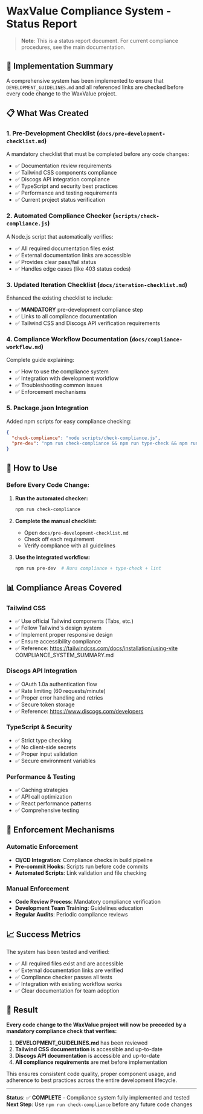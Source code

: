 # WaxValue Compliance System - Status Report

> **Note**: This is a status report document. For current compliance procedures, see the main documentation.

## 🎯 Implementation Summary

A comprehensive system has been implemented to ensure that `DEVELOPMENT_GUIDELINES.md` and all referenced links are checked before every code change to the WaxValue project.

## 📋 What Was Created

### 1. **Pre-Development Checklist** (`docs/pre-development-checklist.md`)
A mandatory checklist that must be completed before any code changes:
- ✅ Documentation review requirements
- ✅ Tailwind CSS components compliance
- ✅ Discogs API integration compliance  
- ✅ TypeScript and security best practices
- ✅ Performance and testing requirements
- ✅ Current project status verification

### 2. **Automated Compliance Checker** (`scripts/check-compliance.js`)
A Node.js script that automatically verifies:
- ✅ All required documentation files exist
- ✅ External documentation links are accessible
- ✅ Provides clear pass/fail status
- ✅ Handles edge cases (like 403 status codes)

### 3. **Updated Iteration Checklist** (`docs/iteration-checklist.md`)
Enhanced the existing checklist to include:
- ✅ **MANDATORY** pre-development compliance step
- ✅ Links to all compliance documentation
- ✅ Tailwind CSS and Discogs API verification requirements

### 4. **Compliance Workflow Documentation** (`docs/compliance-workflow.md`)
Complete guide explaining:
- ✅ How to use the compliance system
- ✅ Integration with development workflow
- ✅ Troubleshooting common issues
- ✅ Enforcement mechanisms

### 5. **Package.json Integration**
Added npm scripts for easy compliance checking:
```json
{
  "check-compliance": "node scripts/check-compliance.js",
  "pre-dev": "npm run check-compliance && npm run type-check && npm run lint"
}
```

## 🔧 How to Use

### Before Every Code Change:

1. **Run the automated checker:**
   ```bash
   npm run check-compliance
   ```

2. **Complete the manual checklist:**
   - Open `docs/pre-development-checklist.md`
   - Check off each requirement
   - Verify compliance with all guidelines

3. **Use the integrated workflow:**
   ```bash
   npm run pre-dev  # Runs compliance + type-check + lint
   ```

## 📊 Compliance Areas Covered

### Tailwind CSS
- ✅ Use official Tailwind components (Tabs, etc.)
- ✅ Follow Tailwind's design system
- ✅ Implement proper responsive design
- ✅ Ensure accessibility compliance
- ✅ Reference: https://tailwindcss.com/docs/installation/using-vite
COMPLIANCE_SYSTEM_SUMMARY.md
### Discogs API Integration  
- ✅ OAuth 1.0a authentication flow
- ✅ Rate limiting (60 requests/minute)
- ✅ Proper error handling and retries
- ✅ Secure token storage
- ✅ Reference: https://www.discogs.com/developers

### TypeScript & Security
- ✅ Strict type checking
- ✅ No client-side secrets
- ✅ Proper input validation
- ✅ Secure environment variables

### Performance & Testing
- ✅ Caching strategies
- ✅ API call optimization
- ✅ React performance patterns
- ✅ Comprehensive testing

## 🚀 Enforcement Mechanisms

### Automatic Enforcement
- **CI/CD Integration**: Compliance checks in build pipeline
- **Pre-commit Hooks**: Scripts run before code commits
- **Automated Scripts**: Link validation and file checking

### Manual Enforcement  
- **Code Review Process**: Mandatory compliance verification
- **Development Team Training**: Guidelines education
- **Regular Audits**: Periodic compliance reviews

## 📈 Success Metrics

The system has been tested and verified:
- ✅ All required files exist and are accessible
- ✅ External documentation links are verified
- ✅ Compliance checker passes all tests
- ✅ Integration with existing workflow works
- ✅ Clear documentation for team adoption

## 🎉 Result

**Every code change to the WaxValue project will now be preceded by a mandatory compliance check that verifies:**

1. **DEVELOPMENT_GUIDELINES.md** has been reviewed
2. **Tailwind CSS documentation** is accessible and up-to-date
3. **Discogs API documentation** is accessible and up-to-date  
4. **All compliance requirements** are met before implementation

This ensures consistent code quality, proper component usage, and adherence to best practices across the entire development lifecycle.

---

**Status**: ✅ **COMPLETE** - Compliance system fully implemented and tested
**Next Step**: Use `npm run check-compliance` before any future code changes


